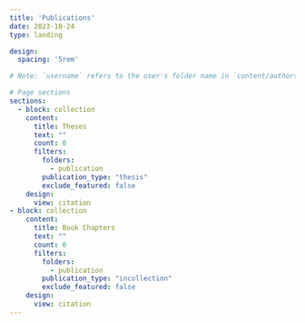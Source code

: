 ```yaml
---
title: 'Publications'
date: 2023-10-24
type: landing

design:
  spacing: '5rem'

# Note: `username` refers to the user's folder name in `content/authors/`

# Page sections
sections:
  - block: collection
    content:
      title: Theses
      text: ""
      count: 0
      filters:
        folders:
          - publication
        publication_type: "thesis"
        exclude_featured: false
    design:
      view: citation
- block: collection
    content:
      title: Book Chapters
      text: ""
      count: 0
      filters:
        folders:
          - publication
        publication_type: "incollection"
        exclude_featured: false
    design:
      view: citation
---
```

